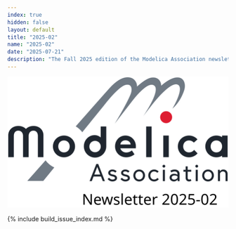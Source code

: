```yaml
---
index: true
hidden: false
layout: default
title: "2025-02"
name: "2025-02"
date: "2025-07-21"
description: "The Fall 2025 edition of the Modelica Association newsletter"
---
```


![Modelica newsletter 2025-02 logo](Modelica.svg)

{% include build_issue_index.md %}
